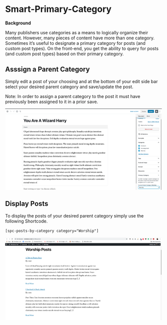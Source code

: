 # Smart-Primary-Category

**Background**

Many publishers use categories as a means to logically organize their content. However, many pieces of content have more than one category. Sometimes it’s useful to designate a primary category for posts (and custom post types). On the front-end, you get the ability to query for posts (and custom post types) based on their primary category.


## Asssign a Parent Category
Simply edit a post of your choosing and at the bottom of your edit side bar select your desired parent category and save/update the post.

Note: In order to assign a parent category to the post it must have previously been assigned to it in a prior save.


![Editing Screen](picker.png)
## Display Posts

To display the posts of your desired parent category simply use the following Shortcode.

```
[spc-posts-by-category category="Worship"]
```
![Front End Screen](posts.png)